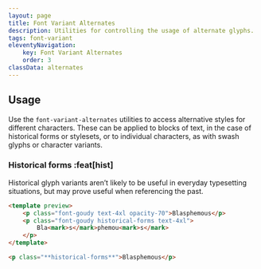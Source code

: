 ```yaml
---
layout: page
title: Font Variant Alternates
description: Utilities for controlling the usage of alternate glyphs.
tags: font-variant
eleventyNavigation:
    key: Font Variant Alternates
    order: 3
classData: alternates
---
```


## Usage

Use the `font-variant-alternates` utilities to access alternative styles for different characters. These can be applied to blocks of text, in the case of historical forms or stylesets, or to individual characters, as with swash glyphs or character variants.

### Historical forms :feat[hist]

Historical glyph variants aren’t likely to be useful in everyday typesetting situations, but may prove useful when referencing the past.

```html fuchsia
<template preview>
    <p class="font-goudy text-4xl opacity-70">Blasphemous</p>
    <p class="font-goudy historical-forms text-4xl">
        Bla<mark>s</mark>phemou<mark>s</mark>
    </p>
</template>

<p class="**historical-forms**">Blasphemous</p>
```
